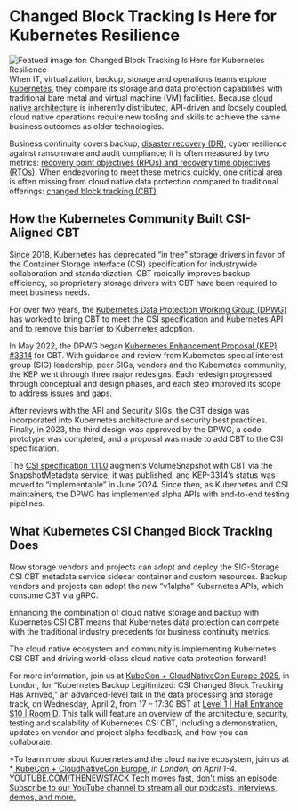 # Changed Block Tracking Is Here for Kubernetes Resilience
![Featued image for: Changed Block Tracking Is Here for Kubernetes Resilience](https://cdn.thenewstack.io/media/2025/03/38e60fab-changed-block-tracking-kubernetes-resilience-1024x576.jpg)
When IT, virtualization, backup, storage and operations teams explore [Kubernetes](https://thenewstack.io/kubernetes/), they compare its storage and data protection capabilities with traditional bare metal and virtual machine (VM) facilities. Because [cloud native architecture](https://thenewstack.io/cloud-native/) is inherently distributed, API-driven and loosely coupled, cloud native operations require new tooling and skills to achieve the same business outcomes as older technologies.

Business continuity covers backup, [disaster recovery (DR)](https://thenewstack.io/k8s-backup-and-disaster-recovery-is-more-important-than-ever/), cyber resilience against ransomware and audit compliance; it is often measured by two metrics: [recovery point objectives (RPOs) and recovery time objectives (RTOs)](https://thenewstack.io/defining-low-data-loss-downtime-tolerances-in-kubernetes/). When endeavoring to meet these metrics quickly, one critical area is often missing from cloud native data protection compared to traditional offerings: [changed block tracking (CBT)](https://thenewstack.io/kubernetes-advances-cloud-native-data-protection-share-feedback/).

## How the Kubernetes Community Built CSI-Aligned CBT
Since 2018, Kubernetes has deprecated “in tree” storage drivers in favor of the Container Storage Interface (CSI) specification for industrywide collaboration and standardization. CBT radically improves backup efficiency, so proprietary storage drivers with CBT have been required to meet business needs.

For over two years, the [Kubernetes Data Protection Working Group (DPWG)](https://github.com/kubernetes/community/blob/master/wg-data-protection/README.md) has worked to bring CBT to meet the CSI specification and Kubernetes API and to remove this barrier to Kubernetes adoption.

In May 2022, the DPWG began [Kubernetes Enhancement Proposal (KEP) #3314](https://github.com/kubernetes/enhancements/pull/4082) for CBT. With guidance and review from Kubernetes special interest group (SIG) leadership, peer SIGs, vendors and the Kubernetes community, the KEP went through three major redesigns. Each redesign progressed through conceptual and design phases, and each step improved its scope to address issues and gaps.

After reviews with the API and Security SIGs, the CBT design was incorporated into Kubernetes architecture and security best practices. Finally, in 2023, the third design was approved by the DPWG, a code prototype was completed, and a proposal was made to add CBT to the CSI specification.

The [CSI specification 1.11.0](https://github.com/container-storage-interface/spec/releases/tag/v1.10.0) augments VolumeSnapshot with CBT via the SnapshotMetadata service; it was published, and KEP-3314’s status was moved to “implementable” in June 2024. Since then, as Kubernetes and CSI maintainers, the DPWG has implemented alpha APIs with end-to-end testing pipelines.

## What Kubernetes CSI Changed Block Tracking Does
Now storage vendors and projects can adopt and deploy the SIG-Storage CSI CBT metadata service sidecar container and custom resources. Backup vendors and projects can adopt the new “v1alpha” Kubernetes APIs, which consume CBT via gRPC.

Enhancing the combination of cloud native storage and backup with Kubernetes CSI CBT means that Kubernetes data protection can compete with the traditional industry precedents for business continuity metrics.

The cloud native ecosystem and community is implementing Kubernetes CSI CBT and driving world-class cloud native data protection forward!

For more information, join us at [KubeCon + CloudNativeCon Europe 2025](https://events.linuxfoundation.org/kubecon-cloudnativecon-europe/), in London, for “Kubernetes Backup Legitimized: CSI Changed Block Tracking Has Arrived,” an advanced-level talk in the data processing and storage track, on Wednesday, April 2, from 17 – 17:30 BST at [Level 1 | Hall Entrance S10 | Room D](https://kccnceu2025.sched.com/venue/Level+1+%7C+Hall+Entrance+S10+%7C+Room+D). This talk will feature an overview of the architecture, security, testing and scalability of Kubernetes CSI CBT, including a demonstration, updates on vendor and project alpha feedback, and how you can collaborate.

*To learn more about Kubernetes and the cloud native ecosystem, join us at *[ KubeCon + CloudNativeCon Europe](https://events.linuxfoundation.org/kubecon-cloudnativecon-europe/),
*in London, on April 1-4.*
[
YOUTUBE.COM/THENEWSTACK
Tech moves fast, don't miss an episode. Subscribe to our YouTube
channel to stream all our podcasts, interviews, demos, and more.
](https://youtube.com/thenewstack?sub_confirmation=1)